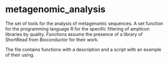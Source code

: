 # metagenomic_analysis
The set of tools for the analysis of metagenomic sequences.
A set function for the programming language R for the specific filtering of amplicon libraries by quality.
Functions assume the presence of a library of ShortRead from Bioconductor for their work.

The file contains functions with a description and a script with an example of their using.
